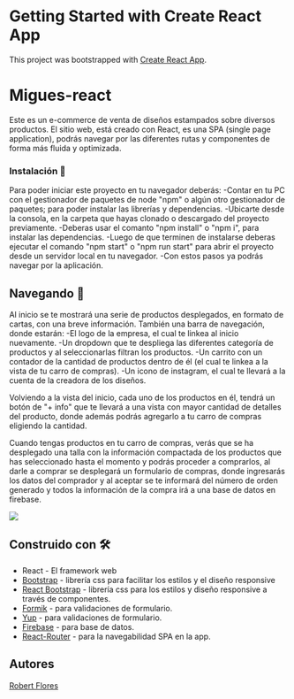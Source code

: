 # Getting Started with Create React App

This project was bootstrapped with [Create React App](https://github.com/facebook/create-react-app).

# Migues-react
Este es un e-commerce de venta de diseños estampados sobre diversos productos. 
El sitio web, está creado con React, es una SPA (single page application), podrás navegar por las diferentes rutas
y componentes de forma más fluida y optimizada.
### Instalación 🔧
Para poder iniciar este proyecto en tu navegador deberás:
-Contar en tu PC con el gestionador de paquetes de node "npm" o algún otro gestionador de paquetes; para poder instalar las librerías y dependencias.
-Ubicarte desde la consola, en la carpeta que hayas clonado o descargado del proyecto previamente.
-Deberas usar el comanto "npm install" o "npm i", para instalar las dependencias.
-Luego de que terminen de instalarse deberas ejecutar el comando "npm start" o "npm run start" para abrir el proyecto desde un servidor local en tu navegador.
-Con estos pasos ya podrás navegar por la aplicación.

## Navegando 🚀
Al inicio se te mostrará una serie de productos desplegados, en formato de cartas, con una breve información.
También una barra de navegación, donde estarán:
-El logo de la empresa, el cual te linkea al inicio nuevamente.
-Un dropdown que te despliega las diferentes categoría de productos y al seleccionarlas filtran los productos.
-Un carrito con un contador de la cantidad de productos dentro de él (el cual te linkea a la vista de tu carro de compras). 
-Un icono de instagram, el cual te llevará a la cuenta de la creadora de los diseños.

Volviendo a la vista del inicio, cada uno de los productos en él, tendrá un botón de "+ info" que te llevará a una vista
con mayor cantidad de detalles del producto, donde además podrás agregarlo a tu carro de compras eligiendo la cantidad.

Cuando tengas productos en tu carro de compras, verás que se ha desplegado una talla con la información compactada de los productos
que has seleccionado hasta el momento y podrás proceder a comprarlos, al darle a comprar se desplegará un formulario de compras, donde
ingresarás los datos del comprador y al aceptar se te informará del número de orden generado y todos la información de la compra irá
a una base de datos en firebase.

![](https://firebasestorage.googleapis.com/v0/b/migues-react-8960d.appspot.com/o/2021-07-27_23h44_22.gif?alt=media&token=cf700b03-a238-4ec5-8c8d-019292443c62.gif)

## Construido con 🛠️

* React -  El framework web
* [Bootstrap]() - librería css para facilitar los estilos y el diseño responsive
* [React Bootstrap](https://react-bootstrap.github.io/) - librería css para los estilos y diseño responsive a través de componentes.
* [Formik](https://formik.org/) - para validaciones de formulario.
* [Yup](https://www.npmjs.com/package/yup) - para validaciones de formulario.
* [Firebase](https://firebase.google.com/?hl=es-419&gclid=EAIaIQobChMIvb7s7NCB8gIVEv7jBx0sUwctEAAYASAAEgJLyfD_BwE&gclsrc=aw.ds) - para base de datos.
* [React-Router](https://reactrouter.com/web/guides/quick-start) - para la navegabilidad SPA en la app.



## Autores
[Robert Flores](https://github.com/robertflors)


